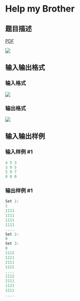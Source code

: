 # Help my Brother

## 题目描述

[problemUrl]: https://uva.onlinejudge.org/index.php?option=com_onlinejudge&Itemid=8&category=22&page=show_problem&problem=1974

[PDF](https://uva.onlinejudge.org/external/110/p11033.pdf)

![](https://cdn.luogu.com.cn/upload/vjudge_pic/UVA11033/f8c84cf4a115ee55ed7e6e08a5f678562bf00602.png)

## 输入输出格式

### 输入格式

![](https://cdn.luogu.com.cn/upload/vjudge_pic/UVA11033/b7446f2a54956af313f4a1f0acf3e250249ce8a2.png)

### 输出格式

![](https://cdn.luogu.com.cn/upload/vjudge_pic/UVA11033/66c0f80fe3f147177cc49da908ada8315aa89cc8.png)

## 输入输出样例

### 输入样例 #1

```cpp
4 5 3
3 9 5
5 9 7
0 0 0
```


### 输出样例 #1

```cpp
Set 1:
1
1111
1111
1111
1111
....
Set 2:
0
Set 3:
8
1112
1211
2111
1121
....
1112
2111
1121
1211
....
```


